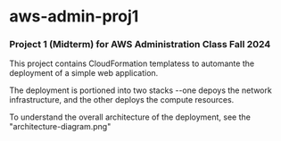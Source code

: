 # aws-admin-proj1
### Project 1 (Midterm) for AWS Administration Class Fall 2024

This project contains CloudFormation templatess to automante the deployment of a
simple web application.

The deployment is portioned into two stacks --one depoys the network 
infrastructure, and the other deploys the compute resources.

To understand the overall architecture of the deployment, see the
"architecture-diagram.png"